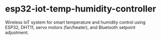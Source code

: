 # esp32-iot-temp-humidity-controller
Wireless IoT system for smart temperature and humidity control using ESP32, DHT11, servo motors (fan/heater), and Bluetooth setpoint adjustment.

